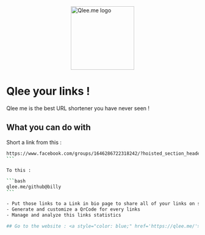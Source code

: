 <a style="justify-content: center; display: flex;" href='https://qlee.me/' >
  <img src="https://qlee.me/favicon.ico" width="166px" alt="Qlee.me logo" />
</a>

# Qlee your links !

Qlee me is the best URL shortener you have never seen !

## What you can do with

Short a link from this :

````bash
https://www.facebook.com/groups/1646286722318242/?hoisted_section_header_type=recently_seen&multi_permalinks=3449625265317704
```

To this :

```bash
qlee.me/github@billy
```

- Put those links to a Link in bio page to share all of your links on social media
- Generate and customize a QrCode for every links
- Manage and analyze this links statistics

## Go to the website : <a style="color: blue;" href='https://qlee.me/'>qlee.me</a>
````
